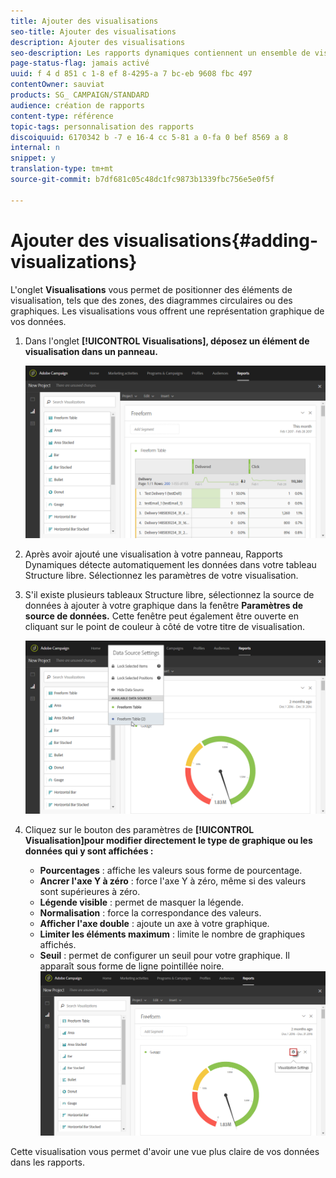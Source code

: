 ```yaml
---
title: Ajouter des visualisations
seo-title: Ajouter des visualisations
description: Ajouter des visualisations
seo-description: Les rapports dynamiques contiennent un ensemble de visualisations pour offrir une représentation graphique dans votre rapport.
page-status-flag: jamais activé
uuid: f 4 d 851 c 1-8 ef 8-4295-a 7 bc-eb 9608 fbc 497
contentOwner: sauviat
products: SG_ CAMPAIGN/STANDARD
audience: création de rapports
content-type: référence
topic-tags: personnalisation des rapports
discoiquuid: 6170342 b -7 e 16-4 cc 5-81 a 0-fa 0 bef 8569 a 8
internal: n
snippet: y
translation-type: tm+mt
source-git-commit: b7df681c05c48dc1fc9873b1339fbc756e5e0f5f

---
```



# Ajouter des visualisations{#adding-visualizations}

L'onglet **Visualisations** vous permet de positionner des éléments de visualisation, tels que des zones, des diagrammes circulaires ou des graphiques. Les visualisations vous offrent une représentation graphique de vos données.

1. Dans l'onglet **[!UICONTROL Visualisations], déposez un élément de visualisation dans un panneau.**

   ![](assets/dynamic_report_visualization_1.png)

1. Après avoir ajouté une visualisation à votre panneau, Rapports Dynamiques détecte automatiquement les données dans votre tableau Structure libre. Sélectionnez les paramètres de votre visualisation.
1. S'il existe plusieurs tableaux Structure libre, sélectionnez la source de données à ajouter à votre graphique dans la fenêtre **Paramètres de source de données.** Cette fenêtre peut également être ouverte en cliquant sur le point de couleur à côté de votre titre de visualisation.

   ![](assets/dynamic_report_visualization_2.png)

1. Cliquez sur le bouton des paramètres de **[!UICONTROL Visualisation]pour modifier directement le type de graphique ou les données qui y sont affichées :**

   * **Pourcentages** : affiche les valeurs sous forme de pourcentage.
   * **Ancrer l'axe Y à zéro** : force l'axe Y à zéro, même si des valeurs sont supérieures à zéro.
   * **Légende visible** : permet de masquer la légende.
   * **Normalisation** : force la correspondance des valeurs.
   * **Afficher l'axe double** : ajoute un axe à votre graphique.
   * **Limiter les éléments maximum** : limite le nombre de graphiques affichés.
   * **Seuil** : permet de configurer un seuil pour votre graphique. Il apparaît sous forme de ligne pointillée noire.
   ![](assets/dynamic_report_visualization_3.png)

Cette visualisation vous permet d'avoir une vue plus claire de vos données dans les rapports.
